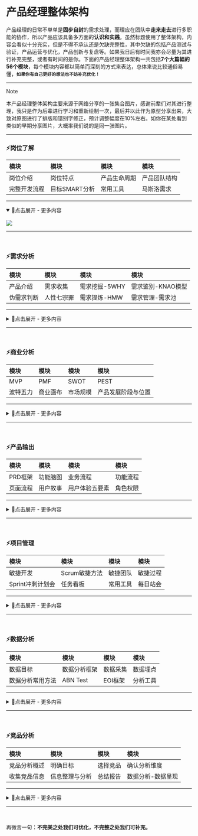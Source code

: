 # 产品经理整体架构

产品经理的日常不单单是**固步自封**的需求处理，而理应在团队中**走来走去**进行多职能的协作，所以产品应该具备多方面的**认识和实践**。虽然标题使用了整体架构，内容会看似十分充实，但是不得不承认还是欠缺完整性，其中欠缺的包括产品测试与验证，产品运营与优化，产品创新与复盘等。如果我日后有时间我亦会尽量为其进行补充完整，或者有时间的是你。下面的产品经理整体架构一共包括**7个大篇幅的56个模块**，每个模块内容都以简单而深刻的方式来表达，总体来说比较通俗易懂，**```如果你有自己更好的想法也不妨补充优化！```**

---

> [!NOTE]
> 本产品经理整体架构主要来源于网络分享的一张集合图片，感谢前辈们对其进行整理，我只是作为后辈进行学习和重新绘制一次，最后并以此作为原型分享出来，大致对原图进行了排版和错别字修正，预计调整幅度在10%左右。如你在某处看到类似的早期分享图片，大概率我们说的是同一张图片。

---

### ⚡岗位了解

| 模块 | 模块 | 模块 | 模块 |
| :--- | :--- | :--- | :--- |
| 岗位介绍 | 岗位特点 |  产品生命周期 | 产品团队结构 |
| 完整开发流程 | 目标SMART分析 | 常用工具 | 马斯洛需求 |

---
<details open="True">
<summary>🔅点击展开 - 更多内容</summary>
<br>
<img src="https://github.com/PM-Geeker-ORG/Adok/assets/143123392/8402a0eb-3c6a-446f-8de2-613a515859d3"></img>
</details>

---
<br>

### ⚡需求分析

| 模块 | 模块 | 模块 | 模块 |
| :--- | :--- | :--- | :--- |
| 产品介绍 | 需求收集 |  需求挖掘-5WHY | 需求鉴别-KNAO模型 |
| 伪需求判断 | 人性七宗罪 | 需求提炼-HMW | 需求管理-需求池 |

---
<details>
<summary>🔅点击展开 - 更多内容</summary>
<br>
<img src="https://github.com/PM-Geeker-ORG/Adok/assets/143123392/86a30b71-2dde-4f52-b3c3-18070b2b5224"></img>
</details>

---
<br>

### ⚡商业分析

| 模块 | 模块 | 模块 | 模块 |
| :--- | :--- | :--- | :--- |
| MVP | PMF |  SWOT | PEST |
| 波特五力 | 商业画布 | 市场规模 | 产品发展阶段与位置 |

---

<details>
<summary>🔅点击展开 - 更多内容</summary>
<br>
<img src="https://github.com/PM-Geeker-ORG/Adok/assets/143123392/d8e82954-d5ad-4a7a-b948-f8b7afe84050"></img>
</details>

---
<br>

### ⚡产品输出

| 模块 | 模块 | 模块 | 模块 |
| :--- | :--- | :--- | :--- |
| PRD框架 | 功能脑图 |  业务流程 | 功能流程 |
| 页面流程 | 用户故事 | 用户体验五要素 | 角色权限 |

---

<details>
<summary>🔅点击展开 - 更多内容</summary>
<br>
<img src="https://github.com/PM-Geeker-ORG/Adok/assets/143123392/c7830843-b977-4016-aea2-94ac78bbaff8"></img>
</details>

---
<br>

### ⚡项目管理

| 模块 | 模块 | 模块 | 模块 |
| :--- | :--- | :--- | :--- |
| 敏捷开发 | Scrum敏捷方法 |  敏捷团队 | 敏捷过程 |
| Sprint冲刺计划会 | 任务看板 | 常用工具 | 每日站会 |

---

<details>
<summary>🔅点击展开 - 更多内容</summary>
<br>
<img src="https://github.com/PM-Geeker-ORG/Adok/assets/143123392/d0797d3c-a133-4e34-866d-86afcb73c80b"></img>
</details>

---
<br>

### ⚡数据分析

| 模块 | 模块 | 模块 | 模块 |
| :--- | :--- | :--- | :--- |
| 数据目标 | 数据分析框架 |  数据采集 | 数据埋点 |
| 数据分析常用方法 | ABN Test | EOI框架 | 分析工具 |

---

<details>
<summary>🔅点击展开 - 更多内容</summary>
<br>
<img src="https://github.com/PM-Geeker-ORG/Adok/assets/143123392/b8706758-095e-4cc0-a2d5-cab660678d4f"></img>
</details>

---
<br>

### ⚡竞品分析

| 模块 | 模块 | 模块 | 模块 |
| :--- | :--- | :--- | :--- |
| 竞品分析概述 | 明确目标 |  选择竞品 | 确认分析维度 |
| 收集竞品信息 | 信息整理与分析 | 总结报告 | 数据分析-数据呈现 |

---

<details>
<summary>🔅点击展开 - 更多内容</summary>
<br>
<img src="https://github.com/PM-Geeker-ORG/Adok/assets/143123392/dd17bf86-2ece-4441-94af-86ef269963f4"></img>
</details>

---
<br>

再微言一句：**不完美之处我们可优化，不完整之处我们可补充。**
